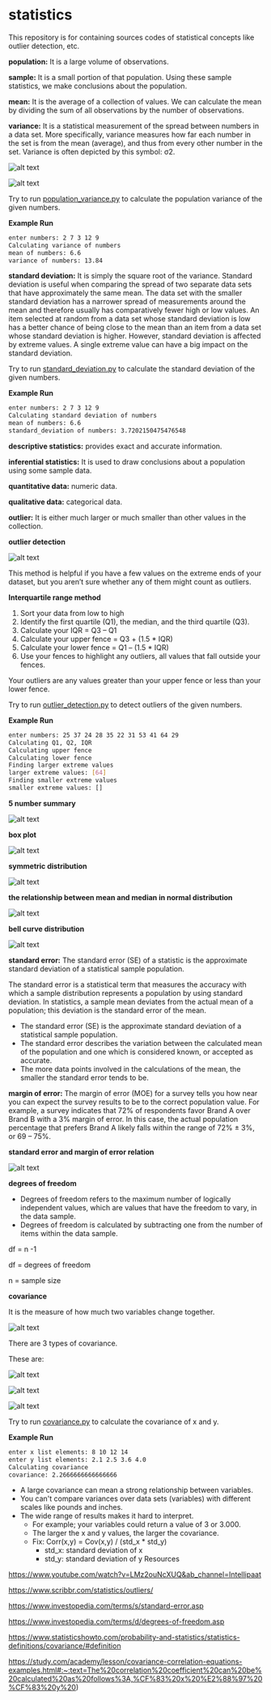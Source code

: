 # statistics
This repository is for containing sources codes of statistical concepts like outlier detection, etc.

**population:** It is a large volume of observations.

**sample:**  It is a small portion of that population. Using these sample statistics, we make conclusions about the population.

**mean:** It is the average of a collection of values. We can calculate the mean by dividing the sum of all observations by the number of observations.

**variance:** It is a statistical measurement of the spread between numbers in a data set. More specifically, variance measures how far each number in the set is from the mean (average), and thus from every other number in the set. Variance is often depicted by this symbol: σ2.

![alt text](https://github.com/AyberkYavuz/statistics/blob/main/imgs/sample_variance_formula_image.png?raw=true)

![alt text](https://github.com/AyberkYavuz/statistics/blob/main/imgs/population_variance_formula_image.png?raw=true)

Try to run [population_variance.py](https://github.com/AyberkYavuz/statistics/blob/main/population_variance.py) to calculate the population variance of the given numbers.

**Example Run**
```bash
enter numbers: 2 7 3 12 9
Calculating variance of numbers
mean of numbers: 6.6
variance of numbers: 13.84
```

**standard deviation:** It is simply the square root of the variance. Standard deviation is useful when comparing the spread of two separate data sets that have approximately the same mean. The data set with the smaller standard deviation has a narrower spread of measurements around the mean and therefore usually has comparatively fewer high or low values. An item selected at random from a data set whose standard deviation is low has a better chance of being close to the mean than an item from a data set whose standard deviation is higher. However, standard deviation is affected by extreme values. A single extreme value can have a big impact on the standard deviation.

Try to run [standard_deviation.py](https://github.com/AyberkYavuz/statistics/blob/main/standard_deviation.py) to calculate the standard deviation of the given numbers.

**Example Run**
```bash
enter numbers: 2 7 3 12 9
Calculating standard deviation of numbers
mean of numbers: 6.6
standard_deviation of numbers: 3.7202150475476548
```

**descriptive statistics:** provides exact and accurate information.

**inferential statistics:** It is used to draw conclusions about a population using some sample data.

**quantitative data:** numeric data.

**qualitative data:** categorical data.

**outlier:** It is either much larger or much smaller than other values in the collection.

**outlier detection**

![alt text](https://github.com/AyberkYavuz/statistics/blob/main/imgs/outlier_detection.png?raw=true)

This method is helpful if you have a few values on the extreme ends of your dataset, but you aren’t sure whether any of them might count as outliers.

**Interquartile range method**

1. Sort your data from low to high
2. Identify the first quartile (Q1), the median, and the third quartile (Q3).
3. Calculate your IQR = Q3 – Q1
4. Calculate your upper fence = Q3 + (1.5 * IQR)
5. Calculate your lower fence = Q1 – (1.5 * IQR)
6. Use your fences to highlight any outliers, all values that fall outside your fences.

Your outliers are any values greater than your upper fence or less than your lower fence.

Try to run [outlier_detection.py](https://github.com/AyberkYavuz/statistics/blob/main/outlier_detection.py) to detect outliers of the given numbers.

**Example Run**
```bash
enter numbers: 25 37 24	28 35 22 31 53 41 64 29
Calculating Q1, Q2, IQR
Calculating upper fence
Calculating lower fence
Finding larger extreme values
larger extreme values: [64]
Finding smaller extreme values
smaller extreme values: []
```

**5 number summary**

![alt text](https://github.com/AyberkYavuz/statistics/blob/main/imgs/5_number_summary.png)

**box plot**

![alt text](https://github.com/AyberkYavuz/statistics/blob/main/imgs/box_plot.png)

**symmetric distribution**

![alt text](https://github.com/AyberkYavuz/statistics/blob/main/imgs/symmetric_distribution.png)

**the relationship between mean and median in normal distribution**

![alt text](https://github.com/AyberkYavuz/statistics/blob/main/imgs/mean_meadian_normal_distribution.png)

**bell curve distribution**

![alt text](https://github.com/AyberkYavuz/statistics/blob/main/imgs/bell_curve_distribution.png)

**standard error:** The standard error (SE) of a statistic is the approximate standard deviation of a statistical sample population.

The standard error is a statistical term that measures the accuracy with which a sample distribution represents a population by using standard deviation. In statistics, a sample mean deviates from the actual mean of a population; this deviation is the standard error of the mean.

* The standard error (SE) is the approximate standard deviation of a statistical sample population.
* The standard error describes the variation between the calculated mean of the population and one which is considered known, or accepted as accurate.
* The more data points involved in the calculations of the mean, the smaller the standard error tends to be.

**margin of error:** The margin of error (MOE) for a survey tells you how near you can expect the survey results to be to the correct population value. For example, a survey indicates that 72% of respondents favor Brand A over Brand B with a 3% margin of error. In this case, the actual population percentage that prefers Brand A likely falls within the range of 72% ± 3%, or 69 – 75%.

**standard error and margin of error relation**

![alt text](https://github.com/AyberkYavuz/statistics/blob/main/imgs/standard_error_and_margin_of_error.png)

**degrees of freedom**

* Degrees of freedom refers to the maximum number of logically independent values, which are values that have the freedom to vary, in the data sample.
* Degrees of freedom is calculated by subtracting one from the number of items within the data sample.

df = n -1

df = degrees of freedom

n = sample size

**covariance** 

It is the measure of how much two variables change together.

![alt text](https://github.com/AyberkYavuz/statistics/blob/main/imgs/covariance_formula.png)

There are 3 types of covariance.

These are:

![alt text](https://github.com/AyberkYavuz/statistics/blob/main/imgs/positive_covariance.png)

![alt text](https://github.com/AyberkYavuz/statistics/blob/main/imgs/negative_covariance.png)

![alt text](https://github.com/AyberkYavuz/statistics/blob/main/imgs/zero_covariance.png)

Try to run [covariance.py](https://github.com/AyberkYavuz/statistics/blob/main/covariance.py) to calculate the covariance of x and y.

**Example Run**
```bash
enter x list elements: 8 10 12 14
enter y list elements: 2.1 2.5 3.6 4.0
Calculating covariance
covariance: 2.2666666666666666
```

* A large covariance can mean a strong relationship between variables.
* You can't compare variances over data sets (variables) with different scales like pounds and inches.
* The wide range of results makes it hard to interpret.
    * For example; your variables could return a value of 3 or 3.000.
    * The larger the x and y values, the larger the covariance.
    * Fix: Corr(x,y) = Cov(x,y) / (std_x * std_y)
        * std_x: standard deviation of x
        * std_y: standard deviation of y
Resources

https://www.youtube.com/watch?v=LMz2ouNcXUQ&ab_channel=Intellipaat

https://www.scribbr.com/statistics/outliers/

https://www.investopedia.com/terms/s/standard-error.asp

https://www.investopedia.com/terms/d/degrees-of-freedom.asp

https://www.statisticshowto.com/probability-and-statistics/statistics-definitions/covariance/#definition

https://study.com/academy/lesson/covariance-correlation-equations-examples.html#:~:text=The%20correlation%20coefficient%20can%20be%20calculated%20as%20follows%3A,%CF%83%20x%20%E2%88%97%20%CF%83%20y%20)
